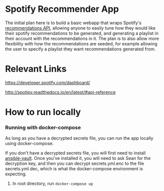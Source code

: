 # Spotify Recommender App

The initial plan here is to build a basic webapp that wraps Spotify's [recommendations API](https://developer.spotify.com/documentation/web-api/reference/browse/get-recommendations/), allowing anyone to easily tune how they would like their spotify recommendations to be generated, and generating a playlist in their account with the recommendations in it. The plan is to also allow more flexibility with how the recommendations are seeded, for example allowing the user to specify a playlist they want recommendations generated from.

# Relevant Links
https://developer.spotify.com/dashboard/

http://spotipy.readthedocs.io/en/latest/#api-reference


# How to run locally

### Running with docker-compose
As long as you have a decrypted secrets file, you can run the app locally using docker-compose.

If you don't have a decrypted secrets file, you will first need to install [ansible-vault](https://docs.ansible.com/ansible/latest/user_guide/vault.html). Once you've installed it, you will need to ask Sean for the decryption key, and then you can decrypt secrets.yml.enc to the file secrets.yml.dec, which is what the docker-compose environment is expecting.

1. In root directory, run `docker-compose up`

